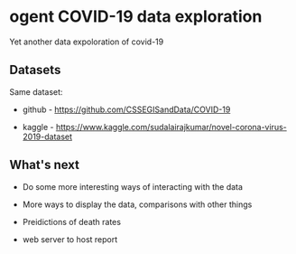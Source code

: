 # ogent COVID-19 data exploration

Yet another data expoloration of covid-19

## Datasets

Same dataset: 

- github - https://github.com/CSSEGISandData/COVID-19 

- kaggle - https://www.kaggle.com/sudalairajkumar/novel-corona-virus-2019-dataset

## What's next

- Do some more interesting ways of interacting with the data

- More ways to display the data, comparisons with other things

- Preidictions of death rates

- web server to host report
